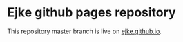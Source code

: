 # Ejke github pages repository

This repository master branch is live on [ejke.github.io](https://ejke.github.io/).

